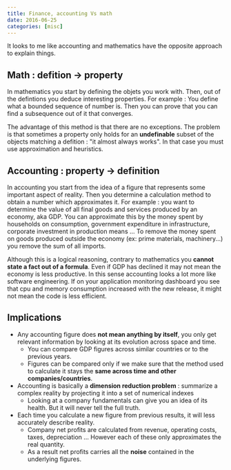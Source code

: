```yaml
---
title: Finance, accounting Vs math
date: 2016-06-25
categories: [misc]
---
```


It looks to me like accounting and mathematics have the opposite approach to explain things.

## Math : defition -> property

In mathematics you start by defining the objets you work with. Then, out of the defintions you deduce interesting properties.
For example : You define what a bounded sequence of number is. Then you can prove that you can find a subsequence out of it that converges.

The advantage of this method is that there are no exceptions. The problem is that sometimes a property only holds for an __undefinable__ subset of the objects matching a defition : "it almost always works". In that case you must use approximation and heuristics.

## Accounting : property -> definition

In accounting you start from the idea of a figure that represents some important aspect of reality. Then you determine a calculation method to obtain a number which approximates it.
For example : you want to determine the value of all final goods and services produced by an economy, aka GDP. You can approximate this by the money spent by households on consumption, government expenditure in infrastructure, corporate investment in production means ... To remove the money spent on goods produced outside the economy (ex: prime materials, machinery...) you remove the sum of all imports.

Although this is a logical reasoning, contrary to mathematics you __cannot state a fact out of a formula__. Even if GDP has declined it may not mean the economy is less productive.
In this sense accounting looks a lot more like software engineering. If on your application monitoring dashboard you see that cpu and memory consumption increased with the new release, it might not mean the code is less efficient.

## Implications

* Any accounting figure does __not mean anything by itself__, you only get relevant information by looking at its evolution across space and time.
    * You can compare GDP figures across similar countries or to the previous years.
    * Figures can be compared only if we make sure that the method used to calculate it stays the __same across time and other companies/countries__.
* Accounting is basically a __dimension reduction problem__ : summarize a complex reality by projecting it into a set of numerical indexes
    * Looking at a company fundamentals can give you an idea of its health. But it will never tell the full truth.
* Each time you calculate a new figure from previous results, it will less accurately describe reality.
    * Company net profits are calculated from revenue, operating costs, taxes, depreciation ... However each of these only approximates the real quantity.
    * As a result net profits carries all the __noise__ contained in the underlying figures.


